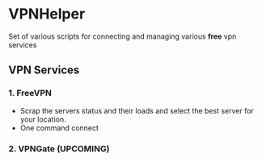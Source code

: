 # VPNHelper
Set of various scripts for connecting and managing various **free** vpn services



## VPN Services
### 1. FreeVPN
- Scrap the servers status and their loads and select the best server for your location.
- One command connect

### 2. VPNGate (UPCOMING)
